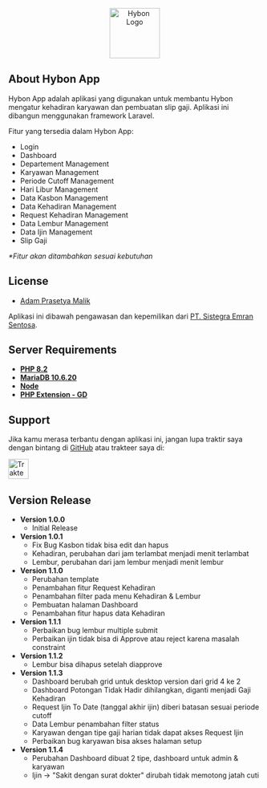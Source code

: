 <p align="center">
    <a href="https://hynon-gajian.sistegra.id" target="_blank">
        <img src="https://hybon-gajian.sistegra.id/hybon-logo-circle.png" width="100" alt="Hybon Logo">
    </a>
</p>

## About Hybon App

Hybon App adalah aplikasi yang digunakan untuk membantu Hybon mengatur kehadiran karyawan dan pembuatan slip gaji. Aplikasi ini dibangun menggunakan framework Laravel.

Fitur yang tersedia dalam Hybon App:

-   Login
-   Dashboard
-   Departement Management
-   Karyawan Management
-   Periode Cutoff Management
-   Hari Libur Management
-   Data Kasbon Management
-   Data Kehadiran Management
-   Request Kehadiran Management
-   Data Lembur Management
-   Data Ijin Management
-   Slip Gaji

_\*Fitur akan ditambahkan sesuai kebutuhan_

## License

-   [Adam Prasetya Malik](https://github.com/manasama77)

Aplikasi ini dibawah pengawasan dan kepemilikan dari [PT. Sistegra Emran Sentosa](https://sistegra.id).

## Server Requirements

-   **[PHP 8.2](https://www.php.net/)**
-   **[MariaDB 10.6.20](https://mariadb.org/)**
-   **[Node](https://nodejs.org/en/)**
-   **[PHP Extension - GD](https://www.php.net/manual/en/book.gd)**

## Support

Jika kamu merasa terbantu dengan aplikasi ini, jangan lupa traktir saya dengan bintang di [GitHub](https://github.com/manasama77/hybon-app) atau trakteer saya di:

<a href="https://trakteer.id/adam_pm" target="_blank"><img id="wse-buttons-preview" src="https://edge-cdn.trakteer.id/images/embed/trbtn-red-1.png?date=18-11-2023" height="40" style="border:0px;height:40px;" alt="Trakteer Saya"></a>

## Version Release

-   **Version 1.0.0**
    -   Initial Release
-   **Version 1.0.1**
    -   Fix Bug Kasbon tidak bisa edit dan hapus
    -   Kehadiran, perubahan dari jam terlambat menjadi menit terlambat
    -   Lembur, perubahan dari jam lembur menjadi menit lembur
-   **Version 1.1.0**
    -   Perubahan template
    -   Penambahan fitur Request Kehadiran
    -   Penambahan filter pada menu Kehadiran & Lembur
    -   Pembuatan halaman Dashboard
    -   Penambahan fitur hapus data Kehadiran
-   **Version 1.1.1**
    -   Perbaikan bug lembur multiple submit
    -   Perbaikan ijin tidak bisa di Approve atau reject karena masalah constraint
-   **Version 1.1.2**
    -   Lembur bisa dihapus setelah diapprove
-   **Version 1.1.3**
    -   Dashboard berubah grid untuk desktop version dari grid 4 ke 2
    -   Dashboard Potongan Tidak Hadir dihilangkan, diganti menjadi Gaji Kehadiran
    -   Request Ijin To Date (tanggal akhir ijin) diberi batasan sesuai periode cutoff
    -   Data Lembur penambahan filter status
    -   Karyawan dengan tipe gaji harian tidak dapat akses Request Ijin
    -   Perbaikan bug karyawan bisa akses halaman setup
-   **Version 1.1.4**
    -   Perubahan Dashboard dibuat 2 tipe, dashboard untuk admin & karyawan
    -   Ijin -> "Sakit dengan surat dokter" dirubah tidak memotong jatah cuti
